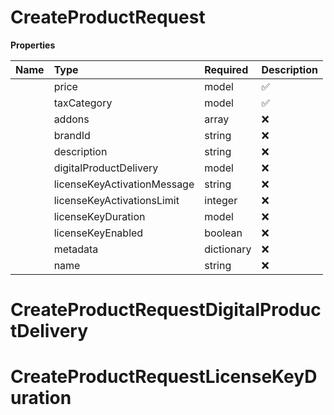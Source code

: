 # CreateProductRequest



**Properties**

| Name | Type | Required | Description |
| :-------- | :----------| :----------| :----------|
    | price | model | ✅ |  |
    | taxCategory | model | ✅ | Represents the different categories of taxation applicable to various products and services. |
    | addons | array | ❌ | Addons available for subscription product |
    | brandId | string | ❌ | Brand id for the product, if not provided will default to primary brand |
    | description | string | ❌ | Optional description of the product |
    | digitalProductDelivery | model | ❌ |  |
    | licenseKeyActivationMessage | string | ❌ | Optional message displayed during license key activation |
    | licenseKeyActivationsLimit | integer | ❌ | The number of times the license key can be activated. Must be 0 or greater |
    | licenseKeyDuration | model | ❌ |  |
    | licenseKeyEnabled | boolean | ❌ | When true, generates and sends a license key to your customer. Defaults to false |
    | metadata | dictionary | ❌ |  |
    | name | string | ❌ | Optional name of the product |

# CreateProductRequestDigitalProductDelivery





# CreateProductRequestLicenseKeyDuration








<!-- This file was generated by liblab | https://liblab.com/ -->